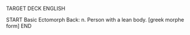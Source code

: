 TARGET DECK
ENGLISH

START
Basic
Ectomorph
Back: n. Person with a lean body. [greek morphe form]
END
